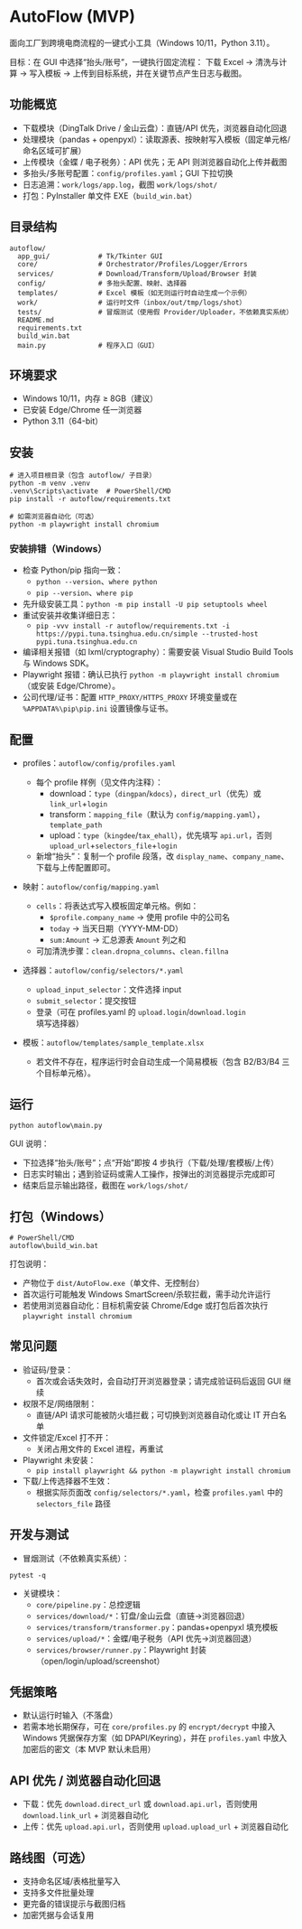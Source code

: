 # AutoFlow (MVP)

面向工厂到跨境电商流程的一键式小工具（Windows 10/11，Python 3.11）。

目标：在 GUI 中选择“抬头/账号”，一键执行固定流程：
下载 Excel → 清洗与计算 → 写入模板 → 上传到目标系统，并在关键节点产生日志与截图。

## 功能概览
- 下载模块（DingTalk Drive / 金山云盘）：直链/API 优先，浏览器自动化回退
- 处理模块（pandas + openpyxl）：读取源表、按映射写入模板（固定单元格/命名区域可扩展）
- 上传模块（金蝶 / 电子税务）：API 优先；无 API 则浏览器自动化上传并截图
- 多抬头/多账号配置：`config/profiles.yaml`；GUI 下拉切换
- 日志追溯：`work/logs/app.log`，截图 `work/logs/shot/`
- 打包：PyInstaller 单文件 EXE（`build_win.bat`）

## 目录结构
```
autoflow/
  app_gui/            # Tk/Tkinter GUI
  core/               # Orchestrator/Profiles/Logger/Errors
  services/           # Download/Transform/Upload/Browser 封装
  config/             # 多抬头配置、映射、选择器
  templates/          # Excel 模板（如无则运行时自动生成一个示例）
  work/               # 运行时文件（inbox/out/tmp/logs/shot）
  tests/              # 冒烟测试（使用假 Provider/Uploader，不依赖真实系统）
  README.md
  requirements.txt
  build_win.bat
  main.py             # 程序入口（GUI）
```

## 环境要求
- Windows 10/11，内存 ≥ 8GB（建议）
- 已安装 Edge/Chrome 任一浏览器
- Python 3.11（64-bit）

## 安装
```
# 进入项目根目录（包含 autoflow/ 子目录）
python -m venv .venv
.venv\Scripts\activate  # PowerShell/CMD
pip install -r autoflow/requirements.txt

# 如需浏览器自动化（可选）
python -m playwright install chromium
```

### 安装排错（Windows）
- 检查 Python/pip 指向一致：
  - `python --version`、`where python`
  - `pip --version`、`where pip`
- 先升级安装工具：`python -m pip install -U pip setuptools wheel`
- 重试安装并收集详细日志：
  - `pip -vvv install -r autoflow/requirements.txt -i https://pypi.tuna.tsinghua.edu.cn/simple --trusted-host pypi.tuna.tsinghua.edu.cn`
- 编译相关报错（如 lxml/cryptography）：需要安装 Visual Studio Build Tools 与 Windows SDK。
- Playwright 报错：确认已执行 `python -m playwright install chromium`（或安装 Edge/Chrome）。
- 公司代理/证书：配置 `HTTP_PROXY/HTTPS_PROXY` 环境变量或在 `%APPDATA%\pip\pip.ini` 设置镜像与证书。

## 配置
- profiles：`autoflow/config/profiles.yaml`
  - 每个 profile 样例（见文件内注释）：
    - download：`type`（`dingpan`/`kdocs`），`direct_url`（优先）或 `link_url`+`login`
    - transform：`mapping_file`（默认为 `config/mapping.yaml`），`template_path`
    - upload：`type`（`kingdee`/`tax_ehall`），优先填写 `api.url`，否则 `upload_url`+`selectors_file`+`login`
  - 新增“抬头”：复制一个 profile 段落，改 `display_name`、`company_name`、下载与上传配置即可。

- 映射：`autoflow/config/mapping.yaml`
  - `cells`：将表达式写入模板固定单元格。例如：
    - `$profile.company_name` → 使用 profile 中的公司名
    - `today` → 当天日期（YYYY-MM-DD）
    - `sum:Amount` → 汇总源表 `Amount` 列之和
  - 可加清洗步骤：`clean.dropna_columns`、`clean.fillna`

- 选择器：`autoflow/config/selectors/*.yaml`
  - `upload_input_selector`：文件选择 input
  - `submit_selector`：提交按钮
  - 登录（可在 profiles.yaml 的 `upload.login`/`download.login` 填写选择器）

- 模板：`autoflow/templates/sample_template.xlsx`
  - 若文件不存在，程序运行时会自动生成一个简易模板（包含 B2/B3/B4 三个目标单元格）。

## 运行
```
python autoflow\main.py
```
GUI 说明：
- 下拉选择“抬头/账号”；点“开始”即按 4 步执行（下载/处理/套模板/上传）
- 日志实时输出；遇到验证码或需人工操作，按弹出的浏览器提示完成即可
- 结束后显示输出路径，截图在 `work/logs/shot/`

## 打包（Windows）
```
# PowerShell/CMD
autoflow\build_win.bat
```
打包说明：
- 产物位于 `dist/AutoFlow.exe`（单文件、无控制台）
- 首次运行可能触发 Windows SmartScreen/杀软拦截，需手动允许运行
- 若使用浏览器自动化：目标机需安装 Chrome/Edge 或打包后首次执行 `playwright install chromium`

## 常见问题
- 验证码/登录：
  - 首次或会话失效时，会自动打开浏览器登录；请完成验证码后返回 GUI 继续
- 权限不足/网络限制：
  - 直链/API 请求可能被防火墙拦截；可切换到浏览器自动化或让 IT 开白名单
- 文件锁定/Excel 打不开：
  - 关闭占用文件的 Excel 进程，再重试
- Playwright 未安装：
  - `pip install playwright && python -m playwright install chromium`
- 下载/上传选择器不生效：
  - 根据实际页面改 `config/selectors/*.yaml`，检查 `profiles.yaml` 中的 `selectors_file` 路径

## 开发与测试
- 冒烟测试（不依赖真实系统）：
```
pytest -q
```
- 关键模块：
  - `core/pipeline.py`：总控逻辑
  - `services/download/*`：钉盘/金山云盘（直链→浏览器回退）
  - `services/transform/transformer.py`：pandas+openpyxl 填充模板
  - `services/upload/*`：金蝶/电子税务（API 优先→浏览器回退）
  - `services/browser/runner.py`：Playwright 封装（open/login/upload/screenshot）

## 凭据策略
- 默认运行时输入（不落盘）
- 若需本地长期保存，可在 `core/profiles.py` 的 `encrypt/decrypt` 中接入 Windows 凭据保存方案（如 DPAPI/Keyring），并在 `profiles.yaml` 中放入加密后的密文（本 MVP 默认未启用）

## API 优先 / 浏览器自动化回退
- 下载：优先 `download.direct_url` 或 `download.api.url`，否则使用 `download.link_url` + 浏览器自动化
- 上传：优先 `upload.api.url`，否则使用 `upload.upload_url` + 浏览器自动化

## 路线图（可选）
- 支持命名区域/表格批量写入
- 支持多文件批量处理
- 更完备的错误提示与截图归档
- 加密凭据与会话复用
